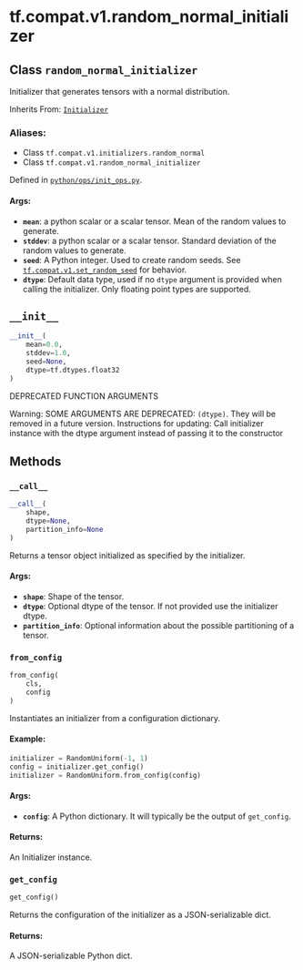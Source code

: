 <div itemscope itemtype="http://developers.google.com/ReferenceObject">
<meta itemprop="name" content="tf.compat.v1.random_normal_initializer" />
<meta itemprop="path" content="Stable" />
<meta itemprop="property" content="__call__"/>
<meta itemprop="property" content="__init__"/>
<meta itemprop="property" content="from_config"/>
<meta itemprop="property" content="get_config"/>
</div>

# tf.compat.v1.random_normal_initializer

## Class `random_normal_initializer`

Initializer that generates tensors with a normal distribution.

Inherits From: [`Initializer`](../../../tf/compat/v1/keras/initializers/Initializer.md)

### Aliases:

* Class `tf.compat.v1.initializers.random_normal`
* Class `tf.compat.v1.random_normal_initializer`



Defined in [`python/ops/init_ops.py`](/code/stable/tensorflow/python/ops/init_ops.py).

<!-- Placeholder for "Used in" -->


#### Args:


* <b>`mean`</b>: a python scalar or a scalar tensor. Mean of the random values to
  generate.
* <b>`stddev`</b>: a python scalar or a scalar tensor. Standard deviation of the random
  values to generate.
* <b>`seed`</b>: A Python integer. Used to create random seeds. See
  <a href="../../../tf/compat/v1/set_random_seed.md"><code>tf.compat.v1.set_random_seed</code></a> for behavior.
* <b>`dtype`</b>: Default data type, used if no `dtype` argument is provided when
  calling the initializer. Only floating point types are supported.

<h2 id="__init__"><code>__init__</code></h2>

``` python
__init__(
    mean=0.0,
    stddev=1.0,
    seed=None,
    dtype=tf.dtypes.float32
)
```

DEPRECATED FUNCTION ARGUMENTS

Warning: SOME ARGUMENTS ARE DEPRECATED: `(dtype)`. They will be removed in a future version.
Instructions for updating:
Call initializer instance with the dtype argument instead of passing it to the constructor



## Methods

<h3 id="__call__"><code>__call__</code></h3>

``` python
__call__(
    shape,
    dtype=None,
    partition_info=None
)
```

Returns a tensor object initialized as specified by the initializer.


#### Args:


* <b>`shape`</b>: Shape of the tensor.
* <b>`dtype`</b>: Optional dtype of the tensor. If not provided use the initializer
  dtype.
* <b>`partition_info`</b>: Optional information about the possible partitioning of a
  tensor.

<h3 id="from_config"><code>from_config</code></h3>

``` python
from_config(
    cls,
    config
)
```

Instantiates an initializer from a configuration dictionary.


#### Example:



```python
initializer = RandomUniform(-1, 1)
config = initializer.get_config()
initializer = RandomUniform.from_config(config)
```

#### Args:


* <b>`config`</b>: A Python dictionary. It will typically be the output of
  `get_config`.


#### Returns:

An Initializer instance.


<h3 id="get_config"><code>get_config</code></h3>

``` python
get_config()
```

Returns the configuration of the initializer as a JSON-serializable dict.


#### Returns:

A JSON-serializable Python dict.




